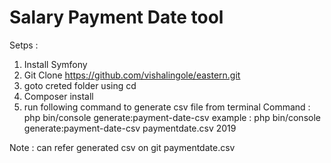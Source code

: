 

Salary Payment Date tool
========================

Setps :

1. Install Symfony
2. Git Clone https://github.com/vishalingole/eastern.git
3. goto creted folder using cd <foldername>
4. Composer install
5. run following command to generate csv file from terminal
  Command : php bin/console generate:payment-date-csv <csv file name> <year>
  example : php bin/console generate:payment-date-csv paymentdate.csv 2019
  
  Note : can refer generated csv on git paymentdate.csv


